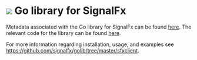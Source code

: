 # ![](https://github.com/signalfx/integrations/blob/master/lib-go/img/integrations_golang.png) Go library for SignalFx

Metadata associated with the Go library for SignalFx can be found <a target="_blank" href="https://github.com/signalfx/integrations/tree/release/lib-go">here</a>. The relevant code for the library can be found <a target="_blank" href="https://github.com/signalfx/golib/tree/master/sfxclient">here</a>.

For more information regarding installation, usage, and examples see https://github.com/signalfx/golib/tree/master/sfxclient.
